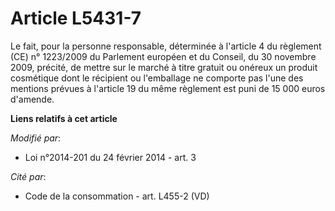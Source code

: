 # Article L5431-7

Le fait, pour la personne responsable, déterminée à l'article 4 du règlement (CE) n° 1223/2009 du Parlement européen et du
Conseil, du 30 novembre 2009, précité, de mettre sur le marché à titre gratuit ou onéreux un produit cosmétique dont le
récipient ou l'emballage ne comporte pas l'une des mentions prévues à l'article 19 du même règlement est puni de 15 000 euros
d'amende.

**Liens relatifs à cet article**

_Modifié par_:

  - Loi n°2014-201 du 24 février 2014 - art. 3

_Cité par_:

  - Code de la consommation - art. L455-2 (VD)
